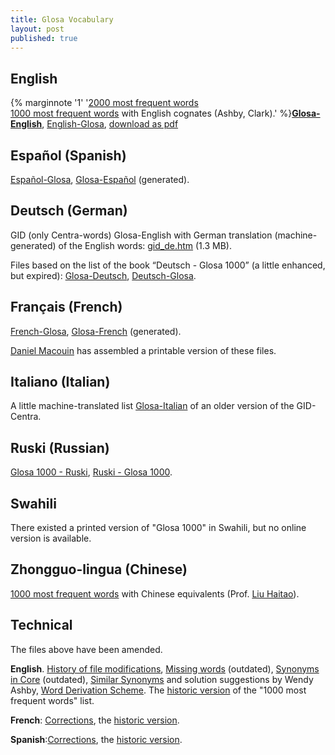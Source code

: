 ```yaml
---
title: Glosa Vocabulary
layout: post
published: true
---
```



	

## English

{% marginnote '1' '[2000 most frequent words](coglen)<br>[1000 most frequent words](centra) with English cognates (Ashby, Clark).' %}[**Glosa-English**](glen), [English-Glosa](engl), [download as pdf](gid.pdf)

## Español (Spanish)

[Español-Glosa](esgl1k.htm), [Glosa-Español](gl1kes.htm) (generated).

## Deutsch (German)

GID (only Centra-words) Glosa-English with German translation (machine-generated) of the English words: [gid\_de.htm](gid_de.htm)
(1.3 MB).

Files based on the list of the book “Deutsch - Glosa 1000” (a little enhanced, but expired): [Glosa-Deutsch](gldt.htm), [Deutsch-Glosa](dtgl.htm).

## Français (French)

[French-Glosa](frgl1k.htm), [Glosa-French](gl1kfr.htm) (generated).

[Daniel Macouin](http://danielmacouin.chez-alice.fr/) has assembled a printable version of these files.

## Italiano (Italian)

A little machine-translated list [Glosa-Italian](gmcoglit.htm) of an older version of the GID-Centra.

## Ruski (Russian)

[Glosa 1000 - Ruski](gl1kru.htm), [Ruski - Glosa 1000](rugl1k.htm).

## Swahili

There existed a printed version of "Glosa 1000" in Swahili, but no online version is available.

## Zhongguo-lingua (Chinese)

[1000 most frequent words](glch) with Chinese equivalents (Prof. [Liu Haitao](http://htliu.nease.net/glosa.html)).

## Technical

The files above have been amended.

**English**. [History of file modifications](gidhist.htm), [Missing words](gidmiss.htm) (outdated), [Synonyms in Core](cosyn.htm) (outdated), [Similar Synonyms](simsyn.htm) and solution suggestions by Wendy Ashby, [Word Derivation Scheme](gwds.htm). The [historic version](centrao.htm) of the "1000 most frequent words" list.

**French**:	[Corrections](frglcorr.htm), the [historic version](frgl1ko.htm).

**Spanish**:[Corrections](esglcorr.htm), the [historic version](esgl1ko.htm).
